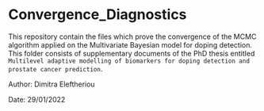 # Convergence_Diagnostics
This repository contain the files which prove the convergence of the MCMC algorithm applied on the Multivariate Bayesian model for doping detection. This folder consists of supplementary documents of the PhD thesis entitled ``Multilevel adaptive modelling of biomarkers for doping detection and prostate cancer prediction``.

Author: Dimitra Eleftheriou

Date: 29/01/2022
